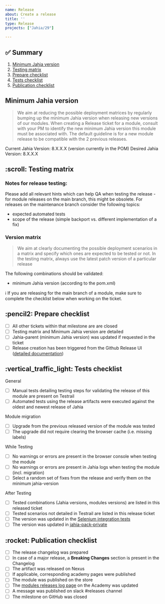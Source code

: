 ```yaml
---
name: Release
about: Create a release
title: ''
type: Release
projects: ["Jahia/29"]

---
```


## :white_check_mark: Summary

1. [Minimum Jahia version](#user-content-minimum-jahia-version)
2. [Testing matrix](#user-content-testing-matrix)
3. [Prepare checklist](#user-content-prepare-checklist)
4. [Tests checklist](#user-content-test-checklist)
5. [Publication checklist](#user-content-publication-checklist)

<h2 id="minimum-jahia-version">Minimum Jahia version</h2>

> We aim at reducing the possible deployment matrices by regularly bumping up the minimum Jahia version when releasing new versions of our modules.
When creating a Release ticket for a module, consult with your PM to identify the new minimum Jahia version this module must be associated with.
The default guideline is for a new module release to be compatible with the 2 previous releases.

Current Jahia Version: 8.X.X.X (version currently in the POM)
Desired Jahia Version: 8.X.X.X

<h2 id="testing-matrix">:scroll: Testing matrix</h2>

<h3> Notes for release testing:</h3>

Please add all relevant hints which can help QA when testing the release - for module releases on the main branch, this might be obsolete. For releases on the maintenance branch consider the following topics:

- expected automated tests 
- scope of the release (simple backport vs. different implementation of a fix)

<h3>Version matrix</h3>

> We aim at clearly documenting the possible deployment scenarios in a matrix and specify which ones are expected to be tested or not.
In the testing matrix, always use the latest patch version of a particular release

The following combinations should be validated:
 - minimum Jahia version (according to the pom.xml)

:information_source: If you are releasing for the main branch of a module, make sure to complete the checklist below when working on the ticket.

<h2 id="prepare-checklist">:pencil2: Prepare checklist</h2>

- [ ] All other tickets within that milestone are are closed
- [ ] Testing matrix and Minimum Jahia version are detailed
- [ ] Jahia-parent (minimum Jahia version) was updated if requested in the ticket
- [ ] Release creation has been triggered from the Github Release UI ([detailed documentation](https://jahia-confluence.atlassian.net/wiki/spaces/PR/pages/2064804/Releasing+a+module#Releasingamodule-ReleasingwithGithub))

<h2 id="tests-checklist">:vertical_traffic_light: Tests checklist</h2>

General
- [ ] Manual tests detailing testing steps for validating the release of this module are present on Testrail
- [ ] Automated tests using the release artifacts were executed against the oldest and newest release of Jahia

Module migration
- [ ] Upgrade from the previous released version of the module was tested
- [ ] The upgrade did not require clearing the browser cache (i.e. missing labels)

While Testing
- [ ] No warnings or errors are present in the browser console when testing the module
- [ ] No warnings or errors are present in Jahia logs when testing the module (incl. migration)
- [ ] Select a random set of fixes from the release and verify them on the minimum jahia-version

After Testing
- [ ] Tested combinations (Jahia versions, modules versions) are listed in this released ticket
- [ ] Tested scenarios not detailed in Testrail are listed in this release ticket
- [ ] The version was updated in the [Selenium integration tests](https://github.com/Jahia/jahia-qa/blob/f4f788d56fd624174302231e3d64878cd343e515/pom.xml#L75)
- [ ] The version was updated in [jahia-pack-private](https://github.com/Jahia/jahia-pack-private/blob/master/core-modules/pom.xml)

<h2 id="publication-checklist">:rocket: Publication checklist</h2>

- [ ] The release changelog was prepared
- [ ] In case of a major release, a **Breaking Changes** section is present in the Changelog
- [ ] The artifact was released on Nexus
- [ ] If applicable, corresponding academy pages were published
- [ ] The module was published on the store
- [ ] The [modules releases log page](https://edit.jahia.com/jahia/page-composer/default/en/sites/academy/home/customer-center/modules-releases-log.html) on the Academy was updated
- [ ] A message was published on slack #releases channel
- [ ] The milestone on GitHub was closed
